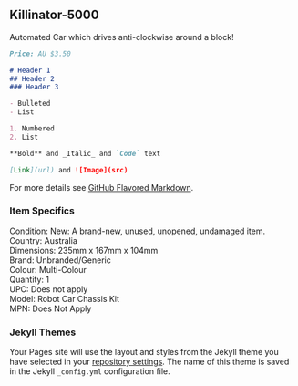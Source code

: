 ## Killinator-5000

Automated Car which drives anti-clockwise around a block!

```markdown
Price: AU $3.50

# Header 1
## Header 2
### Header 3

- Bulleted
- List

1. Numbered
2. List

**Bold** and _Italic_ and `Code` text

[Link](url) and ![Image](src)
```

For more details see [GitHub Flavored Markdown](https://guides.github.com/features/mastering-markdown/).

### Item Specifics
Condition:  New: A brand-new, unused, unopened, undamaged item.  
Country:    Australia  
Dimensions: 235mm x 167mm x 104mm  
Brand: Unbranded/Generic  
Colour: Multi-Colour  
Quantity: 1  
UPC: Does not apply  
Model: Robot Car Chassis Kit  
MPN: Does Not Apply  


### Jekyll Themes

Your Pages site will use the layout and styles from the Jekyll theme you have selected in your [repository settings](https://github.com/frankta13/hello-world/settings). The name of this theme is saved in the Jekyll `_config.yml` configuration file.

